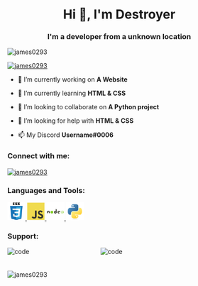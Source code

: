 <h1 align="center">Hi 👋, I'm Destroyer</h1>
<h3 align="center">I'm a developer from a unknown location</h3>

<p align="left"> <img src="https://komarev.com/ghpvc/?username=james0293&label=Profile%20views&color=0e75b6&style=flat" alt="james0293" /> </p>

<p align="left"> <a href="https://github.com/ryo-ma/github-profile-trophy"><img src="https://github-profile-trophy.vercel.app/?username=james0293" alt="james0293" /></a> </p>

- 🔭 I’m currently working on **A Website**

- 🌱 I’m currently learning **HTML & CSS**

- 👯 I’m looking to collaborate on **A Python project**

- 🤝 I’m looking for help with **HTML & CSS**

- 📫 My Discord **Username#0006**

<h3 align="left">Connect with me:</h3>
<p align="left">
<a href="https://dev.to/james0293" target="blank"><img align="center" src="https://raw.githubusercontent.com/rahuldkjain/github-profile-readme-generator/master/src/images/icons/Social/devto.svg" alt="james0293" height="30" width="40" /></a>
</p>

<h3 align="left">Languages and Tools:</h3>
<p align="left"> <a href="https://www.w3schools.com/css/" target="_blank" rel="noreferrer"> <img src="https://raw.githubusercontent.com/devicons/devicon/master/icons/css3/css3-original-wordmark.svg" alt="css3" width="40" height="40"/> </a> <a href="https://developer.mozilla.org/en-US/docs/Web/JavaScript" target="_blank" rel="noreferrer"> <img src="https://raw.githubusercontent.com/devicons/devicon/master/icons/javascript/javascript-original.svg" alt="javascript" width="40" height="40"/> </a> <a href="https://nodejs.org" target="_blank" rel="noreferrer"> <img src="https://raw.githubusercontent.com/devicons/devicon/master/icons/nodejs/nodejs-original-wordmark.svg" alt="nodejs" width="40" height="40"/> </a> <a href="https://www.python.org" target="_blank" rel="noreferrer"> <img src="https://raw.githubusercontent.com/devicons/devicon/master/icons/python/python-original.svg" alt="python" width="40" height="40"/> </a> </p>

<h3 align="left">Support:</h3>
<p><a href="https://www.buymeacoffee.com/code"> <img align="left" src="https://cdn.buymeacoffee.com/buttons/v2/default-yellow.png" height="50" width="210" alt="code" /></a><a href="https://ko-fi.com/code"> <img align="left" src="https://cdn.ko-fi.com/cdn/kofi3.png?v=3" height="50" width="210" alt="code" /></a></p><br><br>

<p><img align="center" src="https://github-readme-stats.vercel.app/api/top-langs?username=james0293&show_icons=true&locale=en&layout=compact" alt="james0293" /></p>
